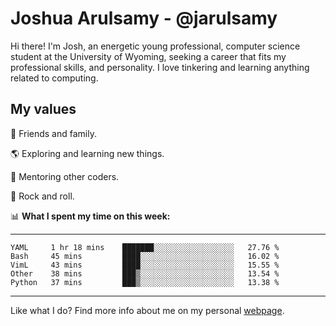 # Joshua Arulsamy - @jarulsamy

Hi there! I'm Josh, an energetic young professional, computer science student at the University of Wyoming, seeking a career that fits my professional skills, and personality. I love tinkering and learning anything related to computing.

## My values

:yellow_heart: Friends and family.

:earth_americas: Exploring and learning new things.

:book: Mentoring other coders.

:guitar: Rock and roll.

:bar_chart: **What I spent my time on this week:**

------
<!--START_SECTION:waka-->
```text
YAML     1 hr 18 mins    ███████░░░░░░░░░░░░░░░░░░   27.76 % 
Bash     45 mins         ████░░░░░░░░░░░░░░░░░░░░░   16.02 % 
VimL     43 mins         ████░░░░░░░░░░░░░░░░░░░░░   15.55 % 
Other    38 mins         ███▒░░░░░░░░░░░░░░░░░░░░░   13.54 % 
Python   37 mins         ███▒░░░░░░░░░░░░░░░░░░░░░   13.38 % 
```
<!--END_SECTION:waka-->
------

Like what I do? Find more info about me on my personal [webpage](https://arulsamy.me).
